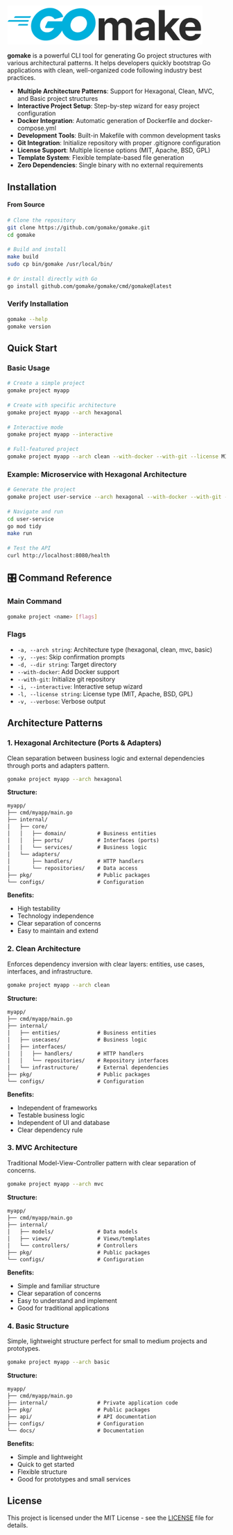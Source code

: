 <img src="images/logo.png" width="450" alt="gomake logo">

**gomake** is a powerful CLI tool for generating Go project structures with various architectural patterns. It helps developers quickly bootstrap Go applications with clean, well-organized code following industry best practices.

- **Multiple Architecture Patterns**: Support for Hexagonal, Clean, MVC, and Basic project structures
- **Interactive Project Setup**: Step-by-step wizard for easy project configuration
- **Docker Integration**: Automatic generation of Dockerfile and docker-compose.yml
- **Development Tools**: Built-in Makefile with common development tasks
- **Git Integration**: Initialize repository with proper .gitignore configuration
- **License Support**: Multiple license options (MIT, Apache, BSD, GPL)
- **Template System**: Flexible template-based file generation
- **Zero Dependencies**: Single binary with no external requirements

## Installation

#### From Source

```bash
# Clone the repository
git clone https://github.com/gomake/gomake.git
cd gomake

# Build and install
make build
sudo cp bin/gomake /usr/local/bin/

# Or install directly with Go
go install github.com/gomake/gomake/cmd/gomake@latest
```

### Verify Installation

```bash
gomake --help
gomake version
```

## Quick Start

### Basic Usage

```bash
# Create a simple project
gomake project myapp

# Create with specific architecture
gomake project myapp --arch hexagonal

# Interactive mode
gomake project myapp --interactive

# Full-featured project
gomake project myapp --arch clean --with-docker --with-git --license MIT --yes
```

### Example: Microservice with Hexagonal Architecture

```bash
# Generate the project
gomake project user-service --arch hexagonal --with-docker --with-git --yes

# Navigate and run
cd user-service
go mod tidy
make run

# Test the API
curl http://localhost:8080/health
```

## 🎛️ Command Reference

### Main Command

```bash
gomake project <name> [flags]
```

### Flags

- `-a, --arch string`: Architecture type (hexagonal, clean, mvc, basic)
- `-y, --yes`: Skip confirmation prompts
- `-d, --dir string`: Target directory
- `--with-docker`: Add Docker support
- `--with-git`: Initialize git repository
- `-i, --interactive`: Interactive setup wizard
- `-l, --license string`: License type (MIT, Apache, BSD, GPL)
- `-v, --verbose`: Verbose output



## Architecture Patterns

### 1. Hexagonal Architecture (Ports & Adapters)

Clean separation between business logic and external dependencies through ports and adapters pattern.

```bash
gomake project myapp --arch hexagonal
```

**Structure:**
```
myapp/
├── cmd/myapp/main.go
├── internal/
│   ├── core/
│   │   ├── domain/          # Business entities
│   │   ├── ports/           # Interfaces (ports)
│   │   └── services/        # Business logic
│   └── adapters/
│       ├── handlers/        # HTTP handlers
│       └── repositories/    # Data access
├── pkg/                     # Public packages
└── configs/                 # Configuration
```

**Benefits:**
- High testability
- Technology independence
- Clear separation of concerns
- Easy to maintain and extend

### 2. Clean Architecture

Enforces dependency inversion with clear layers: entities, use cases, interfaces, and infrastructure.

```bash
gomake project myapp --arch clean
```

**Structure:**
```
myapp/
├── cmd/myapp/main.go
├── internal/
│   ├── entities/            # Business entities
│   ├── usecases/            # Business logic
│   ├── interfaces/
│   │   ├── handlers/        # HTTP handlers
│   │   └── repositories/    # Repository interfaces
│   └── infrastructure/      # External dependencies
├── pkg/                     # Public packages
└── configs/                 # Configuration
```

**Benefits:**
- Independent of frameworks
- Testable business logic
- Independent of UI and database
- Clear dependency rule

### 3. MVC Architecture

Traditional Model-View-Controller pattern with clear separation of concerns.

```bash
gomake project myapp --arch mvc
```

**Structure:**
```
myapp/
├── cmd/myapp/main.go
├── internal/
│   ├── models/              # Data models
│   ├── views/               # Views/templates
│   └── controllers/         # Controllers
├── pkg/                     # Public packages
└── configs/                 # Configuration
```

**Benefits:**
- Simple and familiar structure
- Clear separation of concerns
- Easy to understand and implement
- Good for traditional applications

### 4. Basic Structure

Simple, lightweight structure perfect for small to medium projects and prototypes.

```bash
gomake project myapp --arch basic
```

**Structure:**
```
myapp/
├── cmd/myapp/main.go
├── internal/                # Private application code
├── pkg/                     # Public packages
├── api/                     # API documentation
├── configs/                 # Configuration
└── docs/                    # Documentation
```

**Benefits:**
- Simple and lightweight
- Quick to get started
- Flexible structure
- Good for prototypes and small services


## License

This project is licensed under the MIT License - see the [LICENSE](LICENSE) file for details.

